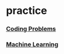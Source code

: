 practice
========

### [Coding Problems](https://github.com/abshinn/practice/tree/master/coding)

### [Machine Learning](https://github.com/abshinn/practice/tree/master/machinelearning)
